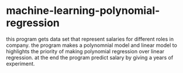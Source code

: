 # machine-learning-polynomial-regression
this program gets data set that represent salaries for different roles in company.
the program makes a polynomnial model and linear model to highlights the priority of making polynomial regression over linear regression.  at the end the program predict salary by giving a years of experiment.
